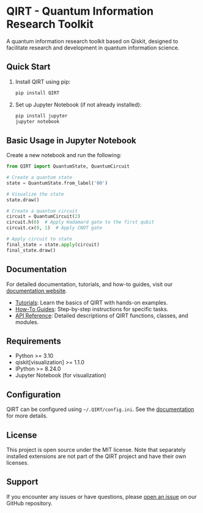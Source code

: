 # QIRT - Quantum Information Research Toolkit

A quantum information research toolkit based on Qiskit, designed to facilitate research and development in quantum information science.

## Quick Start

1. Install QIRT using pip:

    ```bash
    pip install QIRT
    ```

2. Set up Jupyter Notebook (if not already installed):

    ```bash
    pip install jupyter
    jupyter notebook
    ```

## Basic Usage in Jupyter Notebook

Create a new notebook and run the following:

```python
from QIRT import QuantumState, QuantumCircuit

# Create a quantum state
state = QuantumState.from_label('00')

# Visualize the state
state.draw()

# Create a quantum circuit
circuit = QuantumCircuit(2)
circuit.h(0)  # Apply Hadamard gate to the first qubit
circuit.cx(0, 1)  # Apply CNOT gate

# Apply circuit to state
final_state = state.apply(circuit)
final_state.draw()
```

## Documentation

For detailed documentation, tutorials, and how-to guides, visit our [documentation website](https://slope86.github.io/QIRT/).

- [Tutorials](https://slope86.github.io/QIRT/tutorials): Learn the basics of QIRT with hands-on examples.
- [How-To Guides](https://slope86.github.io/QIRT/how_to_guides): Step-by-step instructions for specific tasks.
- [API Reference](https://slope86.github.io/QIRT/reference): Detailed descriptions of QIRT functions, classes, and modules.

## Requirements

- Python >= 3.10
- qiskit[visualization] >= 1.1.0
- IPython >= 8.24.0
- Jupyter Notebook (for visualization)

## Configuration

QIRT can be configured using `~/.QIRT/config.ini`. See the [documentation](https://slope86.github.io/QIRT/) for more details.

## License

This project is open source under the MIT license. Note that separately installed extensions are not part of the QIRT project and have their own licenses.

## Support

If you encounter any issues or have questions, please [open an issue](https://github.com/slope86/QIRT/issues) on our GitHub repository.
